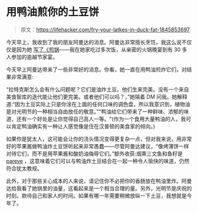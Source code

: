 # 用鸭油煎你的土豆饼

> 原文：<https://lifehacker.com/fry-your-latkes-in-duck-fat-1845853697>

今天早上，我收到了我的朋友阿曼达的消息。阿曼达非常擅长烹饪。我这么说不仅仅是因为她 [写了《煎锅](https://skillet.lifehacker.com/author/ahb)——我在她家吃过多次饭，从亲密的火锅晚宴到有 30 多人参加的逾越节家宴。



今天早上阿曼达带来了一些非常好的消息。你看，她一直在用鸭油煎炸它们，对结果非常满意:

“拉特克斯怎么会有什么问题呢？它们是油炸土豆。他们生来完美。没有一个来自美食智库的迭代能让他们更完美。或者他们可以吗？，”她隔着 DM 问我。她解释道:“因为土豆实际上只是你涂在上面的任何口味的调色盘，所以我意识到，植物油是对光明节的一种相当自由放任的敬意。”"鸭油给它们带来了一种鲜味、浓郁的味道，还有一个好处是让你觉得自己高人一等。"(作为一个食用大量鸭油的人，我可以肯定鸭油确实有一种让人感觉像是住在汉普顿的美食家的倾向。)

如果你是犹太人，这可能会让你的浇头情况变得更复杂一点，但对我来说，用非常好的苹果酱做鸭油炸土豆饼听起来非常愚蠢——尽管阿曼达建议，“像烤薄饼一样对待它们，而不是用苹果酱和酸奶油侮辱它们。”额外收获:烟熏三文鱼和鱼籽是 [pareve](https://en.wikipedia.org/wiki/Pareve) ，这意味着它们可以与鸭油炸土豆结合在一起一种令人愉快的味道，仍然符合犹太教规。

此外，对于那些关心成本的人来说，请记住你不必把你的香肠放在鸭油里炸。阿曼达给我看了她锅里的油量，这看起来是一个相当合理的量。另外，光明节是庆祝的时刻。款待自己和家人的时间。如果有哪一年需要稍微放纵一下土豆，我想就是今年了。